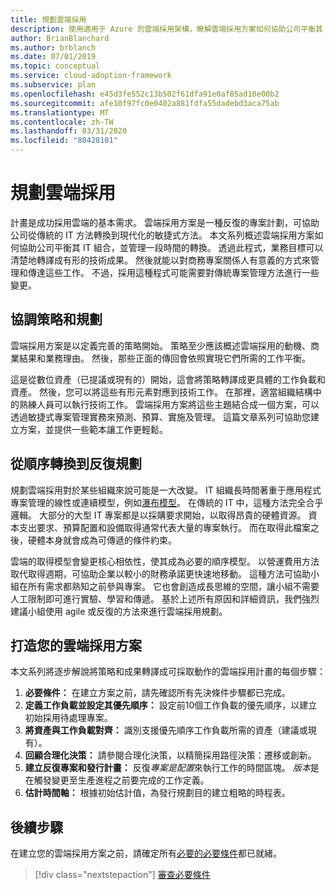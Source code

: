 ```yaml
---
title: 規劃雲端採用
description: 使用適用于 Azure 的雲端採用架構，瞭解雲端採用方案如何協助公司平衡其 IT 組合，並管理一段時間的轉換。
author: BrianBlanchard
ms.author: brblanch
ms.date: 07/01/2019
ms.topic: conceptual
ms.service: cloud-adoption-framework
ms.subservice: plan
ms.openlocfilehash: e45d3fe552c13b502f61dfa91e0af85ad10e00b2
ms.sourcegitcommit: afe10f97fc0e0402a881fdfa55dadebd3aca75ab
ms.translationtype: MT
ms.contentlocale: zh-TW
ms.lasthandoff: 03/31/2020
ms.locfileid: "80428101"
---
```

# <a name="plan-for-cloud-adoption"></a>規劃雲端採用

計畫是成功採用雲端的基本需求。 雲端採用方案是一種反復的專案計劃，可協助公司從傳統的 IT 方法轉換到現代化的敏捷式方法。 本文系列概述雲端採用方案如何協助公司平衡其 IT 組合，並管理一段時間的轉換。 透過此程式，業務目標可以清楚地轉譯成有形的技術成果。 然後就能以對商務專案關係人有意義的方式來管理和傳達這些工作。 不過，採用這種程式可能需要對傳統專案管理方法進行一些變更。

## <a name="align-strategy-and-planning"></a>協調策略和規劃

雲端採用方案是以定義完善的策略開始。 策略至少應該概述雲端採用的動機、商業結果和業務理由。 然後，那些正面的傳回會依照實現它們所需的工作平衡。

這是從數位資產（已提議或現有的）開始，這會將策略轉譯成更具體的工作負載和資產。 然後，您可以將這些有形元素對應到技術工作。 在那裡，適當組織結構中的熟練人員可以執行技術工作。 雲端採用方案將這些主題結合成一個方案，可以透過敏捷式專案管理實務來預測、預算、實施及管理。 這篇文章系列可協助您建立方案，並提供一些範本讓工作更輕鬆。

## <a name="transition-from-sequential-to-iterative-planning"></a>從順序轉換到反復規劃

規劃雲端採用對於某些組織來說可能是一大改變。 IT 組織長時間著重于應用程式專案管理的線性或連續模型，例如[瀑布模型](https://wikipedia.org/wiki/Waterfall_model)。 在傳統的 IT 中，這種方法完全合乎邏輯。 大部分的大型 IT 專案都是以採購要求開始，以取得昂貴的硬體資源。 資本支出要求、預算配置和設備取得通常代表大量的專案執行。 而在取得此檔案之後，硬體本身就會成為可傳遞的條件約束。

雲端的取得模型會變更核心相依性，使其成為必要的順序模型。 以營運費用方法取代取得週期，可協助企業以較小的財務承諾更快速地移動。 這種方法可協助小組在所有需求都熟知之前參與專案。 它也會創造成長思維的空間，讓小組不需要人工限制即可進行實驗、學習和傳遞。 基於上述所有原因和詳細資訊，我們強烈建議小組使用 agile 或反復的方法來進行雲端採用規劃。

## <a name="build-your-cloud-adoption-plan"></a>打造您的雲端採用方案

本文系列將逐步解說將策略和成果轉譯成可採取動作的雲端採用計畫的每個步驟：

1. **必要條件：** 在建立方案之前，請先確認所有先決條件步驟都已完成。
2. **定義工作負載並設定其優先順序：** 設定前10個工作負載的優先順序，以建立初始採用待處理專案。
3. **將資產與工作負載對齊：** 識別支援優先順序工作負載所需的資產（建議或現有）。
4. **回顧合理化決策：** 請參閱合理化決策，以精簡採用路徑決策：遷移或創新。
5. **建立反復專案和發行計畫：** 反復*專案是配置*來執行工作的時間區塊。 *版本*是在觸發變更至生產進程之前要完成的工作定義。
6. **估計時間軸：** 根據初始估計值，為發行規劃目的建立粗略的時程表。

## <a name="next-steps"></a>後續步驟

在建立您的雲端採用方案之前，請確定所有[必要的必要條件](./prerequisites.md)都已就緒。

> [!div class="nextstepaction"]
> [審查必要條件](./prerequisites.md)
